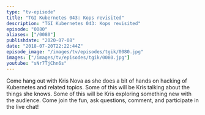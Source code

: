 ```yaml
---
type: "tv-episode"
title: "TGI Kubernetes 043: Kops revisited"
description: "TGI Kubernetes 043: Kops revisited"
episode: "0080"
aliases: ["/0080"]
publishdate: "2020-07-08"
date: "2018-07-20T22:22:44Z"
episode_image: "/images/tv/episodes/tgik/0080.jpg"
images: ["/images/tv/episodes/tgik/0080.jpg"]
youtube: "sNr7TjChn6s"
---
```


Come hang out with Kris Nova as she does a bit of hands on hacking of Kubernetes and related topics. Some of this will be Kris talking about the things she knows. Some of this will be Kris exploring something new with the audience. Come join the fun, ask questions, comment, and participate in the live chat!
